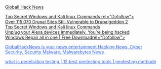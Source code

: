 

<a href="https://globalhacknews.com" rel="Dofollow">Globall Hack News</a>

<a href="https://globalhacknews.com/windows-and-kali-linux-commands/">Top Secret Windows and Kali linux Commands rel="Dofollow"></a><br>
<a href="https://globalhacknews.com/over-115000-drupal-sites-still-vulnerable-drupalgeddon-2/">Over 115,070 Drupal Sites Still Vulnerable to Drupalgeddon 2</a><br>
<a href="https://globalhacknews.com/windows-and-kali-linux-commands/">Top Secret Windows and Kali linux Commands</a><br>
<a href="https://globalhacknews.com/amazon-alexa-leake-family-conversation/">Unplug your Alexa devices immediately, You’re being hacked</a><br>
<a href="https://globalhacknews.com/windows-repair-tool/">Windows Repair all in one | Free Downloadrel="Dofollow"></a><br>

<a style="color: #3366ff;" href="https://globalhacknews.com/" rel="Dofollow">GlobalHackNews is your news entertainment Hacking News, Cyber Security, Security Malware, Malwarebytes News</a><br>



<a style="color: #3366ff;" href="https://globalhacknews.com/penetration-testing/" rel="Dofollow">what is penetration testing | 12 best pentesting tools | pentesting methode
</a>

